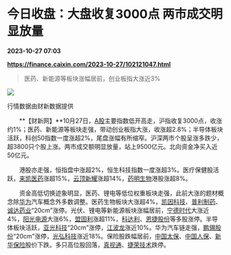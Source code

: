 # 今日收盘：大盘收复3000点 两市成交明显放量

**2023-10-27 07:03**

**https://finance.caixin.com/2023-10-27/102121047.html**

> 医药、新能源等板块涨幅居前，创业板指大涨近3%

  

![](https://img.caixin.com/2023-10-27/169839019877215_840_560.png)

行情数据由财新数据提供

  

　　**【财新网】**10月27日，[A股](https://stock.caixin.com/m/market)主要指数低开高走，沪指收复3000点，收涨约1%；医药、新能源等板块走强，带动创业板指大涨，收涨超2.8%；半导体板块活跃，科创50指数一度涨超2%，尾盘涨幅有所缩窄。沪深两市个股呈涨多跌少，超3800只个股上涨。两市成交额明显放量，站上9500亿元。北向资金净买入近50亿元。

　　港股亦走强，恒指盘中涨超2%，恒生科技指数一度涨超3%。医疗保健股活跃，[来凯医药](https://s.ccxe.com.cn/entities/companies/20036493467)涨超15%，[云顶新耀](https://s.ccxe.com.cn/entities/companies/20086554781)涨超14%，[药明生物](https://s.ccxe.com.cn/entities/companies/201615682)港股涨超8%。

　　资金高低切换迹象明显，医药、锂电等低位权重板块走强，此前大涨的题材概念除[华为](https://s.ccxe.com.cn/entities/companies/200081369)汽车概念外多数调整。医药生物板块大涨超4%，[凯因科技](https://s.ccxe.com.cn/entities/companies/200148592)、[普利制药](https://s.ccxe.com.cn/entities/companies/200424825)、[诚达药业](https://s.ccxe.com.cn/entities/companies/200049502)“20cm”涨停。光伏、锂电等新能源板块涨幅居前，[宁德时代](https://s.ccxe.com.cn/entities/companies/200445133)大涨近4%，[阳光电源](https://s.ccxe.com.cn/entities/companies/200061201)大涨6%，[盟固利](https://s.ccxe.com.cn/entities/companies/202086657)涨超11%，[科达利](https://s.ccxe.com.cn/entities/companies/200285614)、[恩捷股份](https://s.ccxe.com.cn/entities/companies/200120543)等多股涨停。半导体板块活跃，[亚光科技](https://s.ccxe.com.cn/entities/companies/200033714)“20cm”涨停，[江波龙](https://s.ccxe.com.cn/entities/companies/202051836)涨近10%。华为汽车链走强，[鹏翎股份](https://s.ccxe.com.cn/entities/companies/200045672)“20cm”涨停，[光弘科技](https://s.ccxe.com.cn/entities/companies/200464682)涨近18%。保险股跌幅居前，[中国太保](https://s.ccxe.com.cn/entities/companies/200035129)、[中国人保](https://s.ccxe.com.cn/entities/companies/200022968)、[新华保险](https://s.ccxe.com.cn/entities/companies/200035402)股价下跌。多只高位股回落，[真视通](https://s.ccxe.com.cn/entities/companies/200279024)、[捷荣技术](https://s.ccxe.com.cn/entities/companies/200391921)跌停。